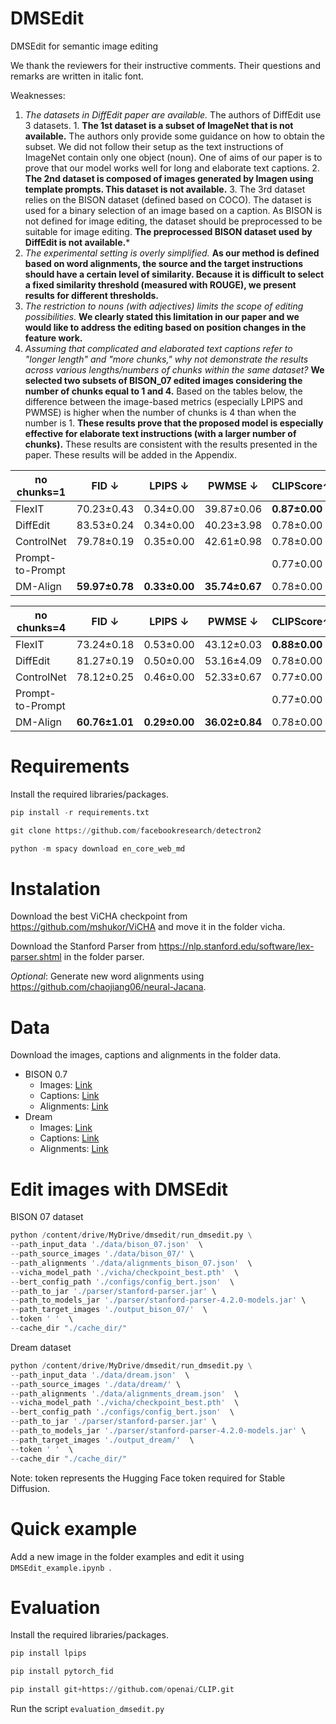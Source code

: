 # DMSEdit
DMSEdit for semantic image editing


We thank the reviewers for their instructive comments. Their questions and remarks are written in italic font.

Weaknesses: 
1. *The datasets in DiffEdit paper are available.* The authors of DiffEdit use 3 datasets. 1. **The 1st dataset is a subset of ImageNet that is not available.** The authors only provide some guidance on how to obtain the subset. We did not follow their setup as the text instructions of ImageNet contain only one object (noun). One of aims of our paper is to prove that our model works well for long and elaborate text captions. 2. **The 2nd dataset is composed of images generated by Imagen using template prompts. This dataset is not available.** 3. The 3rd dataset relies on the BISON dataset (defined based on COCO). The dataset is used for a binary selection of an image based on a caption. As BISON is not defined for image editing, the dataset should be preprocessed to be suitable for image editing. **The preprocessed BISON dataset used by DiffEdit is not available.***
2.  *The experimental setting is overly simplified.* **As our method is defined based on word alignments, the source and the target instructions should have a certain level of similarity. Because it is difficult to select a fixed similarity threshold (measured with ROUGE), we present results for different thresholds.**
3.  *The restriction to nouns (with adjectives) limits the scope of editing possibilities.* **We clearly stated this limitation in our paper and we would like to address the editing based on position changes in the feature work.**
4.	*Assuming that complicated and elaborated text captions refer to "longer length" and "more chunks," why not demonstrate the results across various lengths/numbers of chunks within the same dataset?* **We selected two subsets of BISON_07 edited images considering the number of chunks equal to 1 and 4.** Based on the tables below, the difference between the image-based metrics (especially LPIPS and PWMSE) is higher when the number of chunks is 4 than when the number is 1. **These results prove that the proposed model is especially effective for elaborate text instructions (with a larger number of chunks).** These results are consistent with the results presented in the paper. These results will be added in the Appendix.

|no chunks=1     | FID ↓     |LPIPS ↓	  |PWMSE ↓	  |CLIPScore↑|      
|----------------|-----------|----------|-----------|----------|
|FlexIT          |70.23±0.43 |0.34±0.00 |39.87±0.06 |**0.87±0.00** |
|DiffEdit        |83.53±0.24 |0.34±0.00 |40.23±3.98 |0.78±0.00 |
|ControlNet      |79.78±0.19 |0.35±0.00 |42.61±0.98 |0.78±0.00 |
|Prompt-to-Prompt|           |          |           |0.77±0.00 |
|DM-Align        |**59.97±0.78** |**0.33±0.00** |**35.74±0.67** |0.78±0.00 |

|no chunks=4     | FID ↓     |LPIPS ↓	  |PWMSE ↓	  |CLIPScore↑|      
|----------------|-----------|----------|-----------|----------|
|FlexIT          |73.24±0.18 |0.53±0.00 |43.12±0.03	|**0.88±0.00** |
|DiffEdit        |81.27±0.19 |0.50±0.00	|53.16±4.09	|0.78±0.00 |
|ControlNet      |78.12±0.25 |0.46±0.00	|52.33±0.67	|0.77±0.00 |
|Prompt-to-Prompt|           |          |           |0.77±0.00 |
|DM-Align        |**60.76±1.01** |**0.29±0.00**	|**36.02±0.84**	|0.78±0.00 |

# Requirements

Install the required libraries/packages.

```python
pip install -r requirements.txt
```
```python
git clone https://github.com/facebookresearch/detectron2
```
```python
python -m spacy download en_core_web_md
```

# Instalation

Download the best ViCHA checkpoint from https://github.com/mshukor/ViCHA and move it in the folder vicha.

Download the Stanford Parser from https://nlp.stanford.edu/software/lex-parser.shtml in the folder parser.

_Optional_: Generate new word alignments using https://github.com/chaojiang06/neural-Jacana.

# Data

Download the images, captions and alignments in the folder data.
- BISON 0.7
  - Images: [Link](https://drive.google.com/drive/folders/18RKSWSs42q3xq2Y6JHl4_AZKlnvxpJc4?usp=share_link)
  - Captions: [Link](https://drive.google.com/file/d/1mPOeQajLRzHRLS6DYiNUXLJNZjCTE6t4/view?usp=share_link)
  - Alignments: [Link](https://drive.google.com/file/d/1XVJGXNfjmAVapjPTSfr38O6OGJ_qpWOQ/view?usp=share_link)
- Dream
  - Images: [Link](https://drive.google.com/drive/folders/1RazlDU43B26N8HFZxBVYfqmerznZectH?usp=share_link)
  - Captions: [Link](https://drive.google.com/file/d/1fCEWqlJVgxw1ysPLEyMJ1yUCNdWUbOGo/view?usp=share_link)
  - Alignments: [Link](https://drive.google.com/file/d/1doxV4_65gE4RG8nrNZA9fUvTFEZCOJ2-/view?usp=share_link)

# Edit images with DMSEdit

BISON 07 dataset

```python
python /content/drive/MyDrive/dmsedit/run_dmsedit.py \
--path_input_data './data/bison_07.json'  \
--path_source_images './data/bison_07/' \
--path_alignments './data/alignments_bison_07.json'  \
--vicha_model_path './vicha/checkpoint_best.pth'  \
--bert_config_path './configs/config_bert.json'  \
--path_to_jar './parser/stanford-parser.jar' \
--path_to_models_jar './parser/stanford-parser-4.2.0-models.jar' \
--path_target_images './output_bison_07/'  \
--token ' '  \
--cache_dir "./cache_dir/"
```

Dream dataset

```python
python /content/drive/MyDrive/dmsedit/run_dmsedit.py \
--path_input_data './data/dream.json'  \
--path_source_images './data/dream/' \
--path_alignments './data/alignments_dream.json'  \
--vicha_model_path './vicha/checkpoint_best.pth'  \
--bert_config_path './configs/config_bert.json'  \
--path_to_jar './parser/stanford-parser.jar' \
--path_to_models_jar './parser/stanford-parser-4.2.0-models.jar' \
--path_target_images './output_dream/'  \
--token ' '  \
--cache_dir "./cache_dir/"
```
Note: token represents the Hugging Face token required for Stable Diffusion.

# Quick example

Add a new image in the folder examples and edit it using ```DMSEdit_example.ipynb ```.

# Evaluation

Install the required libraries/packages.

```python
pip install lpips
```
```python
pip install pytorch_fid
```
```python
pip install git+https://github.com/openai/CLIP.git
```
Run the script ```evaluation_dmsedit.py```


